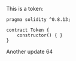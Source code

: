 This is a token: 

```
pragma solidity ^0.8.13;

contract Token {
    constructor() { }
}

```

Another update 64